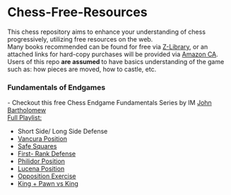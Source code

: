 # Chess-Free-Resources

This chess repository aims to enhance your understanding of chess progressively, utilizing free resources on the web.
<br>
Many books recommended can be found for free via <a href="https://z-lib.org/">Z-Library</a>, or an attached links for hard-copy purchases will be provided via <a href="https://www.amazon.ca/"> Amazon CA</a>.
<br>
Users of this repo <b> are assumed </b> to have basics understanding of the game such as: how pieces are moved, how to castle, etc.

<h3> Fundamentals of Endgames </h3>
- Checkout this free Chess Endgame Fundamentals Series by IM <a href="https://www.youtube.com/c/JohnBartholomewChess"> John Bartholomew</a>
<br>
<a href="https://www.youtube.com/watch?v=-xk56Rt-7Rs&list=PLl9uuRYQ-6MDzm-bs8kbyHdYEmRGUauot"> Full Playlist:</a>
<ul>
<li><a>Short Side/ Long Side Defense </a></li>
<li><a href="https://www.youtube.com/watch?v=-xk56Rt-7Rs&list=PLl9uuRYQ-6MDzm-bs8kbyHdYEmRGUauot&index=1"> Vancura Position</a></li>
<li><a href="https://www.youtube.com/watch?v=H2DZH4aFklw&list=PLl9uuRYQ-6MDzm-bs8kbyHdYEmRGUauot&index=2">Safe Squares </a></li>
<li><a href="https://www.youtube.com/watch?v=tDGHkKkKVB8&list=PLl9uuRYQ-6MDzm-bs8kbyHdYEmRGUauot&index=3"> First- Rank Defense</a> </li>
<li><a href="https://www.youtube.com/watch?v=gkP44VKT9Rw&list=PLl9uuRYQ-6MDzm-bs8kbyHdYEmRGUauot&index=5"> Philidor Position</a></li>
<li><a href="https://www.youtube.com/watch?v=mQxterlZPnE&list=PLl9uuRYQ-6MDzm-bs8kbyHdYEmRGUauot&index=6">Lucena Position </a></li>
<li><a href="https://www.youtube.com/watch?v=Jd0meolN7wI&list=PLl9uuRYQ-6MDzm-bs8kbyHdYEmRGUauot&index=7"> Opposition Exercise</a></li>
<li><a href="https://www.youtube.com/watch?v=aLyRWZPXUzI&list=PLl9uuRYQ-6MDzm-bs8kbyHdYEmRGUauot&index=8">King + Pawn vs King </a></li>
</ul>
